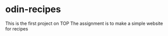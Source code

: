 # odin-recipes
This is the first project on TOP
The assignment is to make a simple website for recipes
